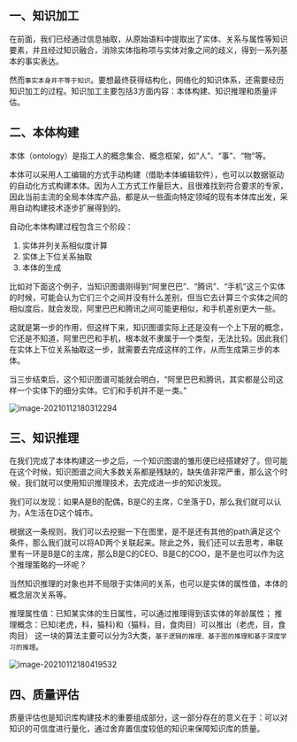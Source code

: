 ## 一、知识加工

在前面，我们已经通过信息抽取，从原始语料中提取出了实体、关系与属性等知识要素，并且经过知识融合，消除实体指称项与实体对象之间的歧义，得到一系列基本的事实表达。

然而`事实本身并不等于知识`。要想最终获得结构化，网络化的知识体系，还需要经历知识加工的过程。知识加工主要包括3方面内容：本体构建、知识推理和质量评估。

## 二、本体构建

本体（ontology）是指工人的概念集合、概念框架，如“人”、“事”、“物”等。

本体可以采用人工编辑的方式手动构建（借助本体编辑软件），也可以以数据驱动的自动化方式构建本体。因为人工方式工作量巨大，且很难找到符合要求的专家，因此当前主流的全局本体库产品，都是从一些面向特定领域的现有本体库出发，采用自动构建技术逐步扩展得到的。

自动化本体构建过程包含三个阶段：

1. 实体并列关系相似度计算
2. 实体上下位关系抽取
3. 本体的生成

比如对下面这个例子，当知识图谱刚得到“阿里巴巴”、“腾讯”、“手机”这三个实体的时候，可能会认为它们三个之间并没有什么差别，但当它去计算三个实体之间的相似度后，就会发现，阿里巴巴和腾讯之间可能更相似，和手机差别更大一些。

这就是第一步的作用，但这样下来，知识图谱实际上还是没有一个上下层的概念，它还是不知道，阿里巴巴和手机，根本就不隶属于一个类型，无法比较。因此我们在实体上下位关系抽取这一步，就需要去完成这样的工作，从而生成第三步的本体。

当三步结束后，这个知识图谱可能就会明白，“阿里巴巴和腾讯，其实都是公司这样一个实体下的细分实体。它们和手机并不是一类。”

![image-20210112180312294](https://gitee.com/zgf1366/pic_store/raw/master/img/20210112180312.png)

## 三、知识推理

在我们完成了本体构建这一步之后，一个知识图谱的雏形便已经搭建好了。但可能在这个时候，知识图谱之间大多数关系都是残缺的，缺失值非常严重，那么这个时候，我们就可以使用知识推理技术，去完成进一步的知识发现。

我们可以发现：如果A是B的配偶，B是C的主席，C坐落于D，那么我们就可以认为，A生活在D这个城市。

根据这一条规则，我们可以去挖掘一下在图里，是不是还有其他的path满足这个条件，那么我们就可以将AD两个关联起来。除此之外，我们还可以去思考，串联里有一环是B是C的主席，那么B是C的CEO、B是C的COO，是不是也可以作为这个推理策略的一环呢？

当然知识推理的对象也并不局限于实体间的关系，也可以是实体的属性值，本体的概念层次关系等。

推理属性值：已知某实体的生日属性，可以通过推理得到该实体的年龄属性；
推理概念：已知(老虎，科，猫科)和（猫科，目，食肉目）可以推出（老虎，目，食肉目）
这一块的算法主要可以分为3大类，`基于逻辑的推理、基于图的推理和基于深度学习的推理`。

![image-20210112180419532](https://gitee.com/zgf1366/pic_store/raw/master/img/20210112180419.png)

## 四、质量评估

质量评估也是知识库构建技术的重要组成部分，这一部分存在的意义在于：可以对知识的可信度进行量化，通过舍弃置信度较低的知识来保障知识库的质量。